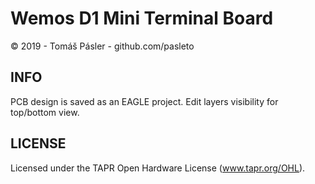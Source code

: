 Wemos D1 Mini Terminal Board
============================
© 2019 - Tomáš Pásler - github.com/pasleto

INFO
----
PCB design is saved as an EAGLE project. Edit layers visibility for top/bottom view.

LICENSE
-------
Licensed under the TAPR Open Hardware License (www.tapr.org/OHL).
